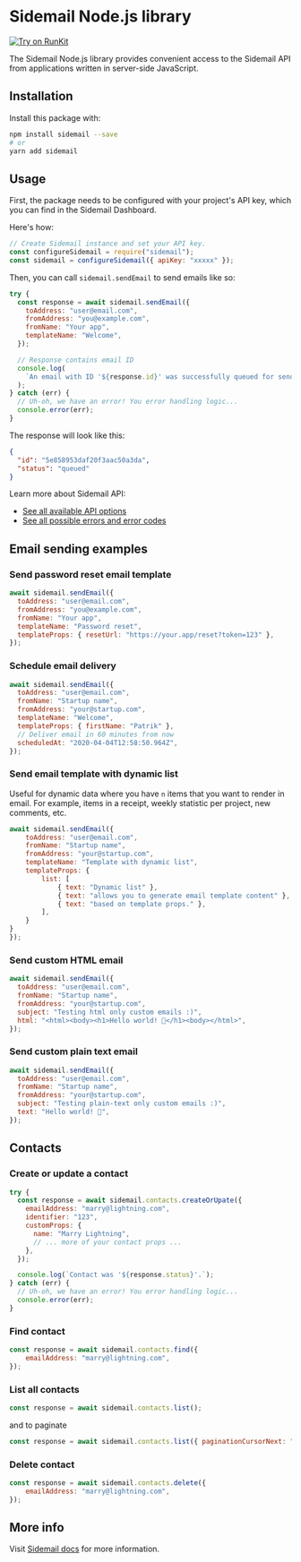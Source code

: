 # Sidemail Node.js library

[![Try on RunKit](https://badgen.net/badge/try%20on%20runkit/sidemail/0090f0)](https://npm.runkit.com/sidemail)

The Sidemail Node.js library provides convenient access to the Sidemail API from applications written in server-side JavaScript.

## Installation

Install this package with:

```sh
npm install sidemail --save
# or
yarn add sidemail
```

## Usage

First, the package needs to be configured with your project's API key, which you can find in the Sidemail Dashboard.

Here's how:

```javascript
// Create Sidemail instance and set your API key.
const configureSidemail = require("sidemail");
const sidemail = configureSidemail({ apiKey: "xxxxx" });
```

Then, you can call `sidemail.sendEmail` to send emails like so:

```javascript
try {
  const response = await sidemail.sendEmail({
    toAddress: "user@email.com",
    fromAddress: "you@example.com",
    fromName: "Your app",
    templateName: "Welcome",
  });

  // Response contains email ID
  console.log(
    `An email with ID '${response.id}' was successfully queued for sending. :)`
  );
} catch (err) {
  // Uh-oh, we have an error! You error handling logic...
  console.error(err);
}
```

The response will look like this:

```json
{
  "id": "5e858953daf20f3aac50a3da",
  "status": "queued"
}
```

Learn more about Sidemail API:

- [See all available API options](https://sidemail.io/docs/send-transactional-emails#discover-all-available-api-parameters)
- [See all possible errors and error codes](https://sidemail.io/docs/send-transactional-emails#api-errors)

## Email sending examples

### Send password reset email template

```javascript
await sidemail.sendEmail({
  toAddress: "user@email.com",
  fromAddress: "you@example.com",
  fromName: "Your app",
  templateName: "Password reset",
  templateProps: { resetUrl: "https://your.app/reset?token=123" },
});
```

### Schedule email delivery

```javascript
await sidemail.sendEmail({
  toAddress: "user@email.com",
  fromName: "Startup name",
  fromAddress: "your@startup.com",
  templateName: "Welcome",
  templateProps: { firstName: "Patrik" },
  // Deliver email in 60 minutes from now
  scheduledAt: "2020-04-04T12:58:50.964Z",
});
```

### Send email template with dynamic list

Useful for dynamic data where you have `n` items that you want to render in email. For example, items in a receipt, weekly statistic per project, new comments, etc.

```javascript
await sidemail.sendEmail({
    toAddress: "user@email.com",
    fromName: "Startup name",
    fromAddress: "your@startup.com",
    templateName: "Template with dynamic list",
    templateProps: {
        list: [
            { text: "Dynamic list" },
            { text: "allows you to generate email template content" },
            { text: "based on template props." },
        ],
    }
}
});
```

### Send custom HTML email

```javascript
await sidemail.sendEmail({
  toAddress: "user@email.com",
  fromName: "Startup name",
  fromAddress: "your@startup.com",
  subject: "Testing html only custom emails :)",
  html: "<html><body><h1>Hello world! 👋</h1><body></html>",
});
```

### Send custom plain text email

```javascript
await sidemail.sendEmail({
  toAddress: "user@email.com",
  fromName: "Startup name",
  fromAddress: "your@startup.com",
  subject: "Testing plain-text only custom emails :)",
  text: "Hello world! 👋",
});
```

## Contacts

### Create or update a contact

```javascript
try {
  const response = await sidemail.contacts.createOrUpate({
    emailAddress: "marry@lightning.com",
    identifier: "123",
    customProps: {
      name: "Marry Lightning",
      // ... more of your contact props ...
    },
  });

  console.log(`Contact was '${response.status}'.`);
} catch (err) {
  // Uh-oh, we have an error! You error handling logic...
  console.error(err);
}
```

### Find contact

```javascript
const response = await sidemail.contacts.find({
	emailAddress: "marry@lightning.com",
});
```

### List all contacts

```javascript
const response = await sidemail.contacts.list();
```

and to paginate

```javascript
const response = await sidemail.contacts.list({ paginationCursorNext: "123" });
``` 

### Delete contact

```javascript
const response = await sidemail.contacts.delete({
	emailAddress: "marry@lightning.com",
});
```

## More info

Visit [Sidemail docs](https://sidemail.io/docs/) for more information.
